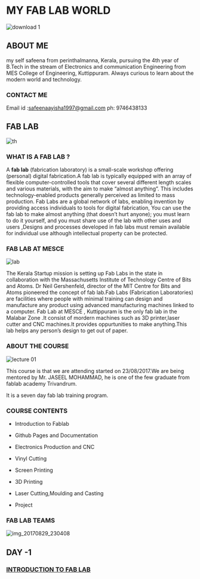 # MY FAB LAB WORLD
![download 1](https://user-images.githubusercontent.com/31272035/30148295-d1e2c924-93b3-11e7-848f-ba2c295cfd7b.jpg)

## ABOUT ME

my self safeena from perinthalmanna, Kerala, pursuing the 4th year of B.Tech in the stream of Electronics and communication Engineering from MES College of Engineering, Kuttippuram. Always curious to learn about the modern world and technology.
### CONTACT ME
Email id :safeenaayisha1997@gmail.com
ph: 9746438133
## FAB LAB
![th](https://user-images.githubusercontent.com/31272035/30148520-d8107d0e-93b4-11e7-95be-acfebbad84f0.jpg)

### WHAT IS A FAB LAB ?
A **fab lab** (fabrication laboratory) is a small-scale workshop offering (personal) digital fabrication.A fab lab is typically equipped with an array of flexible computer-controlled tools that cover several different length scales and various materials, with the aim to make “almost anything”. This includes technology-enabled products generally perceived as limited to mass production.
Fab Labs are a global network of labs, enabling invention by providing access individuals to tools for digital fabrication, You can use the fab lab to make almost anything (that doesn’t hurt anyone); you must learn to do it yourself, and you must share use of the lab with other uses and users ,Designs and processes developed in fab labs must remain available for individual use although intellectual property can be protected.
### FAB LAB AT MESCE
![lab](https://user-images.githubusercontent.com/31272035/30148404-5fedb1b6-93b4-11e7-9874-508a8a49fbdf.jpg)

The Kerala Startup mission is setting up Fab Labs in the state in collaboration with the Massachusetts Institute of Technology Centre of Bits and Atoms. Dr Neil Gershenfeld, director of the MIT Centre for Bits and Atoms pioneered the concept of fab lab.Fab Labs (Fabrication Laboratories) are facilities where people with minimal training can design and manufacture any product using advanced manufacturing machines linked to a computer. Fab Lab at MESCE , Kuttippuram is the only fab lab in the Malabar Zone .It consist of mordern machines such as 3D printer,laser cutter and CNC machines.It provides oppurtunities to make anything.This lab helps any person’s design to get out of paper.

### ABOUT THE COURSE
![lecture 01](https://user-images.githubusercontent.com/31272035/30148615-4ef30d06-93b5-11e7-850c-1629287075e6.jpg)


This course is that we are attending started on 23/08/2017.We are being mentored by Mr. JASEEL MOHAMMAD, he is one of the few graduate from fablab academy Trivandrum.

It is a seven day fab lab training program.

### COURSE CONTENTS

* Introduction to Fablab

* Github Pages and Documentation

* Electronics Production and CNC

* Vinyl Cutting

* Screen Printing

* 3D Printing

* Laser Cutting,Moulding and Casting

* Project

### FAB LAB TEAMS
![img_20170829_230408](https://user-images.githubusercontent.com/31272035/30147967-2f508102-93b2-11e7-9a74-ab404c34e975.jpg)
## DAY -1 
### [ INTRODUCTION TO FAB LAB ](https://safeenamuhammed.github.io)

 



